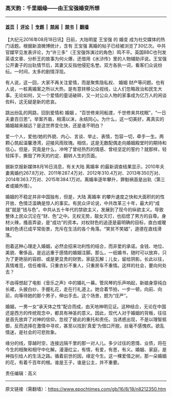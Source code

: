 ### 高天韵：千里姻缘――由王宝强婚变所想

---

#### [首页](../../../..?n8212350) &nbsp;|&nbsp; [评论](../../../../../epoch-comment?n8212350) &nbsp;|&nbsp; [专题](../../../../../epoch-special?n8212350) &nbsp;|&nbsp; [禁闻](../../../../../epoch-news?n8212350) &nbsp;|&nbsp; [禁书](../../../../../books?n8212350) &nbsp;|&nbsp; [翻墙](https://github.com/gfw-breaker/nogfw/blob/master/README.md?n8212350)


<div class="post_content" id="artbody" itemprop="articleBody">
 <!-- article content begin -->
 <p>
  【大纪元2016年08月18日讯】日前，大陆明星
  <ok href="https://www.epochtimes.com/gb/tag/%E7%8E%8B%E5%AE%9D%E5%BC%BA.html">
   王宝强
  </ok>
  的
  <ok href="https://www.epochtimes.com/gb/tag/%E5%A9%9A%E5%8F%98.html">
   婚变
  </ok>
  成为社交媒体的热门话题。根据新浪微博统计，含有
  <ok href="https://www.epochtimes.com/gb/tag/%E7%8E%8B%E5%AE%9D%E5%BC%BA.html">
   王宝强
  </ok>
  离婚的帖子已经被浏览了30亿次。中共官媒罕见发表评论，为“许三多”（王宝强饰演过的角色）鸣不平。英国BBC也刊发英语文章、分析王的故事为何火爆，还借用《水浒传》里的人物辅助评说。王宝强公开妻子的出轨情节后，其妻又反指他侵犯名誉。双方各执一词，看客们众说纷纭。一时间，太多的剧情浮现。
 </p>
 <p>
  有人说，这一回，大家不再关注爱情，而是聚焦隐私权、
  <ok href="https://www.epochtimes.com/gb/tag/%E5%A9%9A%E5%A7%BB.html">
   婚姻
  </ok>
  财产等问题。也有人说，一桩离婚案之所以大热，是有意转移公众视线，让人们忽略政治和民生大事。无论如何，又一个爱情的童话破碎，又一对公众人物的家事成为亿万人的闲谈佐料，这无疑是新的悲哀。
 </p>
 <p>
  跳出纷乱的网路，回到爱情和
  <ok href="https://www.epochtimes.com/gb/tag/%E5%A9%9A%E5%A7%BB.html">
   婚姻
  </ok>
  。“百世修来同船渡，千世修来共枕眠”，“一日夫妻百日恩”。举案齐眉，相濡以沫，永结同心。为什么，这一切美好，离真实的婚姻越来越远？是这世界变化快，还是谁不明白？
 </p>
 <p>
  爱一个人，爱他/她的外貌、内心、言谈、举止、表情，包容一切，牵手一生。两颗心筑起温馨港湾，迎接风雨玫瑰。相信，这是无数配偶走向婚姻殿堂时的期待和信心。但是，究竟是什么，冲垮了曾经热烈的情感、曾经坚定的誓约？就那样，轻轻挥手，撕毁了昨天的约定、翻转人生的页面。
 </p>
 <p>
  据新京报新媒体8月16日消息，有关大陆
  <ok href="https://www.epochtimes.com/gb/tag/%E7%A6%BB%E5%A9%9A%E7%8E%87.html">
   离婚率
  </ok>
  的最新调查结果显示，2010年夫妻离婚约267.8万对、2011年287.4万对、2012年310.4万对、2013年350万对、2014年363.7万对、2015年384.1万对。离婚率逐年攀升，罪魁祸首是出轨（第三者或婚外情）。
 </p>
 <p>
  婚姻的不稳定并非中国独有，但是，大陆
  <ok href="https://www.epochtimes.com/gb/tag/%E7%A6%BB%E5%A9%9A%E7%8E%87.html">
   离婚率
  </ok>
  的攀升速度之快和大面积的的性开放、色情泛滥确是惊人的事实。有民众评论说，中共改革三十年，最大的“成就”就是“钱与色”。中共从五十年代的禁欲主义，发展到了现今的纵欲主义。导致整体上民众沉沦在“财、色”之中。无权无势，靓女灭灯，也掐熄了男方的自尊。身材火辣，搔首弄姿，是“成功”的资本。对权财色的追逐是最明确的目标，直白或暧昧的色诱已成平常街景，充斥在生活的各个角落。“笑贫不笑娼”，道德在直线滑落。
 </p>
 <p>
  抱着这种心理走入婚姻，必然会招来功利性的结合，而非爱的承诺。金钱、地位、美貌、奢侈品，是远远重于感情的婚姻注脚。那么，一纸婚书，随时可以放弃，只为了更艳丽的容颜、或是更显贵的财势。家庭瓦解；儿女，留给阴影。长此以往，真情难觅，信任难得。只重衣衫不重人，只重房车不重情。这样的社会，要向何处去？
 </p>
 <p>
  不由得想起了电影《音乐之声》中的婚礼一幕。管风琴的乐声响起，新娘身穿纯白长裙，头披白纱，手握礼花，走在行礼道上。她合着节拍，一步一顿，向前、向前，向等待她的那个男子，伸出手去。这个场景，题为“庄严”。
 </p>
 <p>
  婚姻，一男一女“承天体之性”配合而成，由天地神明见证。这种结合，无论在中国还是西方的传统观念中，都具有神圣的意义。因此，现代人对于婚姻的背叛，往往是首先放弃了对神的信仰，忽视了彼此的重托和责任。当诱惑出现，不是以理智抵御，反而选择在激情中寻欢，甚至以找到‘真爱’为借口开脱，丝毫不感愧疚。欲乱情迷，是社会的可悲败象。
 </p>
 <p>
  缘分的线，穿越时空，连接远隔千里的那一对人儿。多少过往的恩情、业债，将在今生的相聚和相守中化解。漫漫红尘，有情，有爱，有恩，有义。婚姻、家庭，是神指引给人的生活之路。循着前世的因，缘定今生。这一棵爱情之树，那一朵婚姻的花，有着千百年的根。谁是王子，谁是公主，并不重要。
 </p>
 <p>
  责任编辑：高义
 </p>
 <!-- article content end -->
 <div id="below_article_ad">
 </div>
</div>


---

原文链接（需翻墙）：https://www.epochtimes.com/gb/16/8/18/n8212350.htm